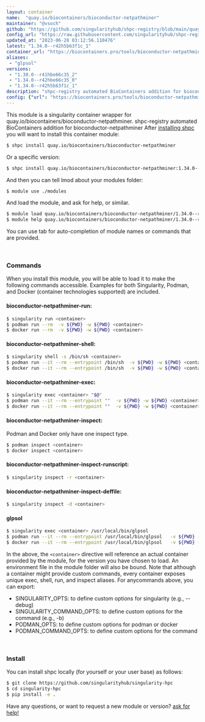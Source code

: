 ```yaml
---
layout: container
name:  "quay.io/biocontainers/bioconductor-netpathminer"
maintainer: "@vsoch"
github: "https://github.com/singularityhub/shpc-registry/blob/main/quay.io/biocontainers/bioconductor-netpathminer/container.yaml"
config_url: "https://raw.githubusercontent.com/singularityhub/shpc-registry/main/quay.io/biocontainers/bioconductor-netpathminer/container.yaml"
updated_at: "2023-06-28 03:12:56.110476"
latest: "1.34.0--r42h5b63f1c_1"
container_url: "https://biocontainers.pro/tools/bioconductor-netpathminer"
aliases:
 - "glpsol"
versions:
 - "1.30.0--r41hbe66c35_2"
 - "1.34.0--r42hbe66c35_0"
 - "1.34.0--r42h5b63f1c_1"
description: "shpc-registry automated BioContainers addition for bioconductor-netpathminer"
config: {"url": "https://biocontainers.pro/tools/bioconductor-netpathminer", "maintainer": "@vsoch", "description": "shpc-registry automated BioContainers addition for bioconductor-netpathminer", "latest": {"1.34.0--r42h5b63f1c_1": "sha256:7d8b33946c68561f75961c981ea6603acc3f7b66b09bd010d05488ca8208989f"}, "tags": {"1.30.0--r41hbe66c35_2": "sha256:d73e49d4f03dfebb1c0e2055e481fe5b1688ec8dc271c0927a62f48d79bf3c15", "1.34.0--r42hbe66c35_0": "sha256:ecd18613e5bec2db71f5c7c6da5b8a10c5eecf3cf38c5f66038f4022a25d84e6", "1.34.0--r42h5b63f1c_1": "sha256:7d8b33946c68561f75961c981ea6603acc3f7b66b09bd010d05488ca8208989f"}, "docker": "quay.io/biocontainers/bioconductor-netpathminer", "aliases": {"glpsol": "/usr/local/bin/glpsol"}}
---
```


This module is a singularity container wrapper for quay.io/biocontainers/bioconductor-netpathminer.
shpc-registry automated BioContainers addition for bioconductor-netpathminer
After [installing shpc](#install) you will want to install this container module:


```bash
$ shpc install quay.io/biocontainers/bioconductor-netpathminer
```

Or a specific version:

```bash
$ shpc install quay.io/biocontainers/bioconductor-netpathminer:1.34.0--r42h5b63f1c_1
```

And then you can tell lmod about your modules folder:

```bash
$ module use ./modules
```

And load the module, and ask for help, or similar.

```bash
$ module load quay.io/biocontainers/bioconductor-netpathminer/1.34.0--r42h5b63f1c_1
$ module help quay.io/biocontainers/bioconductor-netpathminer/1.34.0--r42h5b63f1c_1
```

You can use tab for auto-completion of module names or commands that are provided.

<br>

### Commands

When you install this module, you will be able to load it to make the following commands accessible.
Examples for both Singularity, Podman, and Docker (container technologies supported) are included.

#### bioconductor-netpathminer-run:

```bash
$ singularity run <container>
$ podman run --rm  -v ${PWD} -w ${PWD} <container>
$ docker run --rm  -v ${PWD} -w ${PWD} <container>
```

#### bioconductor-netpathminer-shell:

```bash
$ singularity shell -s /bin/sh <container>
$ podman run --it --rm --entrypoint /bin/sh  -v ${PWD} -w ${PWD} <container>
$ docker run --it --rm --entrypoint /bin/sh  -v ${PWD} -w ${PWD} <container>
```

#### bioconductor-netpathminer-exec:

```bash
$ singularity exec <container> "$@"
$ podman run --it --rm --entrypoint ""  -v ${PWD} -w ${PWD} <container> "$@"
$ docker run --it --rm --entrypoint ""  -v ${PWD} -w ${PWD} <container> "$@"
```

#### bioconductor-netpathminer-inspect:

Podman and Docker only have one inspect type.

```bash
$ podman inspect <container>
$ docker inspect <container>
```

#### bioconductor-netpathminer-inspect-runscript:

```bash
$ singularity inspect -r <container>
```

#### bioconductor-netpathminer-inspect-deffile:

```bash
$ singularity inspect -d <container>
```


#### glpsol

```bash
$ singularity exec <container> /usr/local/bin/glpsol
$ podman run --it --rm --entrypoint /usr/local/bin/glpsol   -v ${PWD} -w ${PWD} <container> -c " $@"
$ docker run --it --rm --entrypoint /usr/local/bin/glpsol   -v ${PWD} -w ${PWD} <container> -c " $@"
```



In the above, the `<container>` directive will reference an actual container provided
by the module, for the version you have chosen to load. An environment file in the
module folder will also be bound. Note that although a container
might provide custom commands, every container exposes unique exec, shell, run, and
inspect aliases. For anycommands above, you can export:

 - SINGULARITY_OPTS: to define custom options for singularity (e.g., --debug)
 - SINGULARITY_COMMAND_OPTS: to define custom options for the command (e.g., -b)
 - PODMAN_OPTS: to define custom options for podman or docker
 - PODMAN_COMMAND_OPTS: to define custom options for the command

<br>

### Install

You can install shpc locally (for yourself or your user base) as follows:

```bash
$ git clone https://github.com/singularityhub/singularity-hpc
$ cd singularity-hpc
$ pip install -e .
```

Have any questions, or want to request a new module or version? [ask for help!](https://github.com/singularityhub/singularity-hpc/issues)